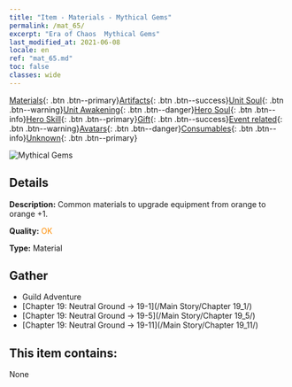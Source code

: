 ```yaml
---
title: "Item - Materials - Mythical Gems"
permalink: /mat_65/
excerpt: "Era of Chaos  Mythical Gems"
last_modified_at: 2021-06-08
locale: en
ref: "mat_65.md"
toc: false
classes: wide
---
```

 [Materials](/Items/){: .btn .btn--primary}[Artifacts](/Items/Artifacts/){: .btn .btn--success}[Unit Soul](/Items/UnitSoul/){: .btn .btn--warning}[Unit Awakening](/Items/UnitAwakening/){: .btn .btn--danger}[Hero Soul](/Items/HeroSoul/){: .btn .btn--info}[Hero Skill](/Items/HeroSkill/){: .btn .btn--primary}[Gift](/Items/Gift/){: .btn .btn--success}[Event related](/Items/Events/){: .btn .btn--warning}[Avatars](/Items/Avatars/){: .btn .btn--danger}[Consumables](/Items/Consumables/){: .btn .btn--info}[Unknown](/Items/Unknown/){: .btn .btn--primary}

 ![Mythical Gems](/images/t/i_cailiao_baoshi3.png)

## Details
 **Description:** Common materials to upgrade equipment from orange to orange +1.

 **Quality:** <span style="color: #FF8C00">OK</span>

 **Type:** Material

## Gather

*    Guild Adventure 
*    [Chapter 19: Neutral Ground -> 19-1](/Main Story/Chapter 19_1/) 
*    [Chapter 19: Neutral Ground -> 19-5](/Main Story/Chapter 19_5/) 
*    [Chapter 19: Neutral Ground -> 19-11](/Main Story/Chapter 19_11/) 

## This item contains:

  None

